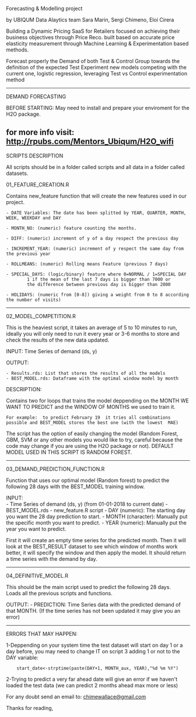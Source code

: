 Forecasting & Modelling project 

by UBIQUM Data Alaytics team
Sara Marin, Sergi Chimeno, Eloi Cirera

Building a Dynamic Pricing SaaS for Retailers focused on achieving their business objectives through Price Reco. built based on accurate price elasticity measurement through Machine Learning & Experimentation based methods.

Forecast properly the Demand of both Test & Control Group towards the definition of the expected Test
Experiment new models competing with the current one, logistic regression, leveraging Test vs Control experimentation method

---------------------------------------------------------------------

DEMAND FORECASTING

BEFORE STARTING: May need to install and prepare your enviroment for the H2O package. 

for more info visit:
http://rpubs.com/Mentors_Ubiqum/H2O_wifi
---------------------------------------------------------------------
SCRIPTS DESCRIPTION

All scripts should be in a folder called scripts and all data in a folder called datasets.

01_FEATURE_CREATION.R

Contains new_feature function that will create the new features used in our project.

	- DATE Variables: The date has been splitted by YEAR, QUARTER, MONTH, WEEK, WEEKDAY and DAY

	- MONTH_NO: (numeric) feature counting the months. 

	- DIFF: (numeric) increment of y of a day respect the previous day

	- INCREMENT_YEAR: (numeric) increment of y respect the same day from the previous year

	- ROLLMEANS: (numeric) Rolling means Feature (previous 7 days)

	- SPECIAL_DAYS: (logic/binary) feature where 0=NORMAL / 1=SPECIAL DAY
  			1 if the mean of the last 7 days is bigger than 7000 or 
  			the difference between previous day is bigger than 2000

	- HOLIDAYS: (numeric from [0-8]) giving a weight from 0 to 8 according the number of visits)
---------------------------------------------------------------------
02_MODEL_COMPETITION.R

This is the heaviest script, it takes an average of 5 to 10 minutes to run, ideally you will only need to run it every year or 3-6 months to store and check the results of the new data updated. 

INPUT: Time Series of demand (ds, y)

OUTPUT:   

	- Results.rds: List that stores the results of all the models
	- BEST_MODEL.rds: Dataframe with the optimal window model by month 

DESCRIPTION: 

Contains two for loops that trains the model deppending on the MONTH WE WANT TO PREDICT and the WINDOW OF MONTHS we used to train it. 

	For example:  to predict February 19  it tries all combinations possible and BEST_MODEL stores the best one (with the lowest  MAE)

The script has the option of easily changing the model (Random Forest, GBM, SVM or any other models you would like to try, careful because the code may change if you are using the H2O package or not). DEFAULT MODEL USED IN THIS SCRIPT IS RANDOM FOREST.

---------------------------------------------------------------------
03_DEMAND_PREDICTION_FUNCTION.R

Function that uses our optimal model (Random forest) to predict the following 28 days with the BEST_MODEL training window. 

INPUT:  
	- Time Series of demand (ds, y) (from 01-01-2018 to current date)
	- BEST_MODEL.rds 
	- new_feature.R script 
	- DAY (numeric): The starting day you want the 28 day prediction to start.
	- MONTH (character): Manually put the specific month you want to predict.
	- YEAR (numeric): Manually put the year you want to predict.
	
First it will create an empty time series for the predicted month. 
Then it will look at the BEST_RESULT dataset to see which window of months work better, it will specify the window and then apply the model.
It should return a time series with the demand by day.

---------------------------------------------------------------------

04_DEFINITIVE_MODEL.R

This should be the main script used to predict the following 28 days.  
Loads all the previous scripts and functions. 

OUTPUT:
	- PREDICTION: Time Series data with the predicted demand of that MONTH. (If the time series has not been updated it may give you an error)

---------------------------------------------------------------------
ERRORS THAT MAY HAPPEN:

1-Deppending on your system time the test dataset will start on day 1 or a day before, you may need to change IT on script 3 adding 1 or not to the DAY variable:

		start_date<-strptime(paste(DAY+1, MONTH_aux, YEAR),"%d %m %Y")

2-Trying to predict a very far ahead date will give an error if we haven't loaded the test data (we can predict 2 months ahead max more or less)

For any doubt send an email to: chimewallace@gmail.com

Thanks for reading, 
  